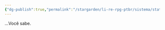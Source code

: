 ```yaml
---
{"dg-publish":true,"permalink":"/stargarden/li-re-rpg-ptbr/sistema/stats/stats-principais/forca/","created":"2025-01-11T01:29:05.228-03:00","updated":"2025-01-12T02:33:29.221-03:00"}
---
```



…Você sabe.